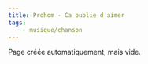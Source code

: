 ```yaml
---
title: Prohom - Ca oublie d'aimer
tags:
    - musique/chanson
---
```


Page créée automatiquement, mais vide.
